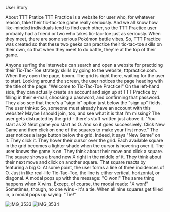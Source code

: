 User Story

About TTT Pratice
TTT Practice is a website for user who, for whatever reason, take their tic-tac-toe game really seriously. And we all know how like-minded individuals tend to find each other, so the TTT Practice user probably had a friend or two who takes tic-tac-toe just as seriously. When they meet, there are some serious Pokémon battle vibes. So, TTT Practice was created so that these two geeks can practice their tic-tac-toe skills on their own, so that when they meet to do battle, they're at the top of their game.

Anyone surfing the interwebs can search and open a website for practicing their Tic-Tac-Toe strategy skills by going to the website, tttpractice.com.
When they open the page, boom. The grid is right there, waiting for the user to start.
Looking around the screen, the user notices the page heading with the title of the page: "Welcome to Tic-Tac-Toe Practice!"
On the left-hand side, they can actually create an account and sign up at TTT Practice by filling in their e-mail, choosing a password, and confirming that password.
They also see that there's a "sign in" option just below the "sign up" fields. The user thinks: So, someone must already have an account with this website? Maybe I should join, too, and see what it is that I'm missing?
The user gets distracted by the grid - there's stuff written just above it. 
"You start as X! Next game you start as O. And so it goes successively. Click New Game and then click on one of the squares to make your first move."
The user notices a large button below the grid. Indeed, it says "New Game" on it. They click it.
They hover their cursor over the grid. Each available square in the grid becomes a lighter shade when the cursor is hovering over it. The user knows the game is on.
They think about their move and click a square. The square shows a brand new X right in the middle of it.
They think about their next move and click on another square. That square reacts by featuring a big O.
At some point, the user forms a line of three incidences of O. Just in like real-life Tic-Tac-Toe, the line is either vertical, horizontal, or diagonal. A modal pops up with the message: "O won!"
The same thing happens when X wins. Except, of course, the modal reads: "X won!"
Sometimes, though, no one wins - it's a tie. When all nine squares get filled in, a modal pops up saying: "Tie!"


![IMG_3533](https://user-images.githubusercontent.com/57732727/126833822-fb448cf2-113c-4c41-b119-4741c9bb1e9c.jpg)
![IMG_3534](https://user-images.githubusercontent.com/57732727/126833840-6152ee86-acc5-485d-acc7-21cc309a88f6.jpg)

